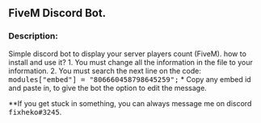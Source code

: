 <h2>FiveM Discord Bot.</h2>

<h3>Description:</h3>
<p>Simple discord bot to display your server players count (FiveM).
  how to install and use it?
  1. You must change all the information in the file to your information.
  2. You must search the next line on the code: <kbd>modules["embed"] = "806660458798645259";</kbd>
  * Copy any embed id and paste in, to give the bot the option to edit the message.
</p>

**If you get stuck in something, you can always message me on discord <kbd>fixheko#3245</kbd>.

